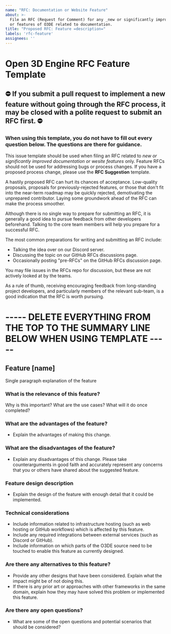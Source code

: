 ```yaml
---
name: "RFC: Documentation or Website Feature"
about: >-
  File an RFC (Request for Comment) for any _new or significantly improved_ feature of the Open 3D Engine documentation website,
  or features of O3DE related to documentation.
title: "Proposed RFC: Feature =description="
labels: 'rfc-feature'
assignees: ''
---
```


# Open 3D Engine RFC Feature Template

## :no_entry: If you submit a pull request to implement a new feature without going through the RFC process, it may be closed with a polite request to submit an RFC first. :no_entry:

### When using this template, you do not have to fill out every question below. The questions are there for guidance.

This issue template should be used when filing an RFC related to _new or significantly improved documentation or wesite features_ only. Feature RFCs should not be used for
addressing bugs or process changes. If you have a proposed process change, please use the **RFC Suggestion** template.

A hastily proposed RFC can hurt its chances of acceptance. Low-quality proposals, proposals for previously-rejected features, or those that don't fit into the near-term roadmap may be quickly rejected, demotivating the unprepared contributor. Laying some groundwork ahead of the RFC can make the process smoother.

Although there is no single way to prepare for submitting an RFC, it is generally a good idea to pursue feedback from other developers beforehand. Talking to the core team members will help you prepare for a successful RFC.

The most common preparations for writing and submitting an RFC include:

* Talking the idea over on our Discord server.
* Discussing the topic on our GitHub RFCs discussions page.
* Occasionally posting "pre-RFCs" on the GitHub RFCs discussion page.

You may file issues in the RFCs repo for discussion, but these are not actively looked at by the teams.

As a rule of thumb, receiving encouraging feedback from long-standing project developers, and particularly members of the relevant sub-team, is a good indication that the RFC is worth pursuing.

# ----- DELETE EVERYTHING FROM THE TOP TO THE SUMMARY LINE BELOW WHEN USING TEMPLATE ----- #

## Feature [name]

Single paragraph explanation of the feature

### What is the relevance of this feature?

Why is this important? What are the use cases? What will it do once completed?

### What are the advantages of the feature?

- Explain the advantages of making this change.

### What are the disadvantages of the feature?

- Explain any disadvantages of this change. Please take counterarguments in good faith and accurately represent any concerns that you or others have shared about
  the suggested feature.

### Feature design description

- Explain the design of the feature with enough detail that it could be implemented.

### Technical considerations

- Include information related to infrastructure hosting (such as web hosting or GitHub workflows) which is affected by this feature.
- Include any required integrations between external services (such as Discord or GitHub).
- Include information on which parts of the O3DE source need to be touched to enable this feature as currently designed.

### Are there any alternatives to this feature?

- Provide any other designs that have been considered. Explain what the impact might be of not doing this.
- If there is any prior art or approaches with other frameworks in the same domain, explain how they may have solved this problem or implemented this feature.

### Are there any open questions?

- What are some of the open questions and potential scenarios that should be considered?
